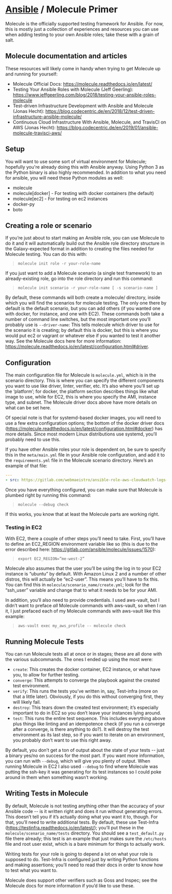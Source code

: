 # [Ansible](README.md) / Molecule Primer

Molecule is the officially supported testing framework for Ansible. For now, this is mostly just a collection of
experiences and resources you can use when adding testing to your own Ansible roles; take these with a grain of salt.

## Molecule documentation and articles

These resources will likely come in handy when trying to get Molecule up and running for yourself:

* Molecule Official Docs: <https://molecule.readthedocs.io/en/latest/>
* Testing Your Ansible Roles with Molecule (Jeff Geerling):
  <https://www.jeffgeerling.com/blog/2018/testing-your-ansible-roles-molecule>
* Test-driven Infrastructure Development with Ansible and Molecule (Jonas Hecht):
  <https://blog.codecentric.de/en/2018/12/test-driven-infrastructure-ansible-molecule/>
* Continuous Cloud Infrastructure With Ansible, Molecule, and TravisCI on AWS (Jonas Hecht):
  <https://blog.codecentric.de/en/2019/01/ansible-molecule-travisci-aws/>

## Setup

You will want to use some sort of virtual environment for Molecule; hopefully you're already doing this with Ansible
anyway. Using Python 3 as the Python binary is also highly recommended. In addition to what you need for ansible, you
will need these Python modules as well:

* molecule
* molecule\[docker\] - For testing with docker containers (the default)
* molecule\[ec2\] - For testing on ec2 instances
* docker-py
* boto

## Creating a role or scenario

If you’re just about to start making an Ansible role, you can use Molecule to do it and it will automatically build out
the Ansible role directory structure in the Galaxy-expected format in addition to creating the files needed for Molecule
testing. You can do this with:

> `molecule init role -r your-role-name`

If you just want to add a Molecule scenario (a single test framework) to an already-existing role, go into the role
directory and run this command:

> `molecule init scenario -r your-role-name [ -s scenario-name ]`

By default, these commands will both create a molecule/ directory, inside which you will find the scenarios for molecule
testing. The only one there by default is the default scenario, but you can add others (if you wanted one with docker,
for instance, and one with EC2). These commands both take a number of command line switches, but the most important one
you’ll probably use is `--driver-name`: This tells molecule which driver to use for the scenario it is creating; by
default this is docker, but this is where you would put ec2 or vagrant or whatever else if you wanted to test it another
way. See the Molecule docs here for more information:
<https://molecule.readthedocs.io/en/latest/configuration.html#driver>.

## Configuration

The main configuration file for Molecule is `molecule.yml`, which is in the scenario directory. This is where you can
specify the different components you want to use like driver, linter, verifier, etc. It’s also where you’ll set up the
‘platform’; for docker, the platform section describes things like what image to use, while for EC2, this is where you
specify the AMI, instance type, and subnet. The Molecule driver docs above have more details on what can be set here.

Of special note is that for systemd-based docker images, you will need to use a few extra configuration options; the
bottom of the docker driver docs (<https://molecule.readthedocs.io/en/latest/configuration.html#docker>) has more details.
Since most modern Linux distributions use systemd, you’ll probably need to use this.

If you have other Ansible roles your role is dependent on, be sure to specify this in the `meta/main.yml` file in your
Ansible role configuration, and add it to the `requirements.yml` file in the Molecule scenario directory. Here’s an
example of that file:

```yml
---
- src: https://gitlab.com/webmaeistro/ansible-role-aws-cloudwatch-logs-agent
```

Once you have everything configured, you can make sure that Molecule is plumbed right by running this command:

> `molecule --debug check`

If this works, you know that at least the Molecule parts are working right.

### Testing in EC2

With EC2, there a couple of other steps you’ll need to take. First, you’ll have to define an EC2_REGION environment
variable like so (this is due to the error described here: <https://gitlab.com/ansible/molecule/issues/1570>):

> `export EC2_REGION=”me-west-2”`

Molecule also assumes that the user you’ll be using the log in to your EC2 instance is “ubuntu” by default. With Amazon
Linux 2 and a number of other distros, this will actually be “ec2-user”. This means you’ll have to fix this. You can
find this in `molecule/scenario_name/create.yml`; look for the “ssh_user” variable and change that to what it needs to
be for your AMI.

In addition, you’ll also need to provide credentials. I used aws-vault, but I didn’t want to preface *all* Molecule
commands with aws-vault, so when I ran it, I just prefaced each of my Molecule commands with aws-vault like this
example:

> `aws-vault exec my_aws_profile -- molecule check`

## Running Molecule Tests

You can run Molecule tests all at once or in stages; these are all done with the various subcommands. The ones I ended
up using the most were:

* `create`: This creates the docker container, EC2 instance, or what have you, to allow for further testing.
* `converge`: This attempts to converge the playbook against the created test environment.
* `verify`: This runs the tests you’ve written in, say, Test-infra (more on that a little later). Obviously, if you do
  this without converging first, they will likely fail.
* `destroy`: This tears down the created test environment; it’s especially important to do in EC2 so you don’t leave
  your instances lying around.
* `test`: This runs the entire test sequence. This includes everything above plus things like linting and an idempotence
  check (if you run a converge after a converge, is there anything to do?). It will destroy the test environment as its
  last step, so if you want to iterate on an environment, you probably don’t want to use this right away.

By default, you don’t get a ton of output about the state of your tests -- just a binary yes/no on success for the most
part. If you want more information, you can run with `--debug`, which will give you plenty of output. When running
Molecule in EC2 I also used `--debug` to find where Molecule was putting the ssh-key it was generating for its test
instances so I could poke around in them when something wasn’t working.

## Writing Tests in Molecule

By default, Molecule is not testing anything other than the accuracy of your Ansible code -- is it written right and
does it run without generating errors. This doesn’t tell you if it’s actually doing what you want it to, though. For
that, you’ll need to write additional tests. By default, these use Test-Infra
(<https://testinfra.readthedocs.io/en/latest/>); you’ll put these in the `molecule/scenario_name/tests` directory. You
should see a `test_default.py` file there already; this test is an example that just makes sure the `/etc/hosts` file
and root user exist, which is a bare minimum for things to actually work.

Writing tests for your role is going to depend a lot on what your role is supposed to do. Test-Infra is configured just
by writing Python functions and making assertions; you’ll need to read their docs in order to know how to test what you
want to.

Molecule does support other verifiers such as Goss and Inspec; see the Molecule docs for more information if you’d like
to use these.
